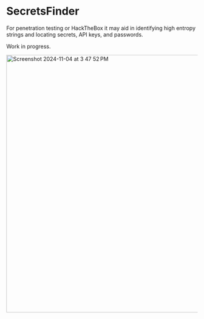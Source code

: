 # SecretsFinder

For penetration testing or HackTheBox it may aid in identifying high entropy strings and locating secrets, API keys, and passwords.

Work in progress.

<img width="677" alt="Screenshot 2024-11-04 at 3 47 52 PM" src="https://github.com/user-attachments/assets/cc4444c7-814f-4cc3-8dd2-93a81b0bc02f">
